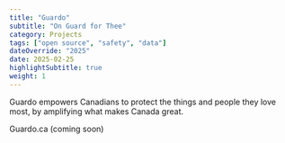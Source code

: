 ```yaml
---
title: "Guardo"
subtitle: "On Guard for Thee"
category: Projects
tags: ["open source", "safety", "data"]
dateOverride: "2025"
date: 2025-02-25
highlightSubtitle: true
weight: 1
---
```


Guardo empowers Canadians to protect the things and people they love most, by amplifying what makes Canada great.

Guardo.ca (coming soon)